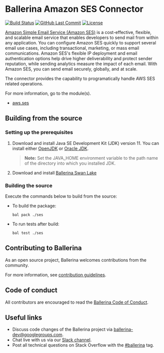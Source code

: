 # Ballerina Amazon SES Connector 
[![Build Status](https://github.com/ballerina-platform/module-ballerinax-aws.ses/workflows/CI/badge.svg)](https://github.com/ballerina-platform/module-ballerinax-aws.ses/actions?query=workflow%3ACI)
[![GitHub Last Commit](https://img.shields.io/github/last-commit/ballerina-platform/module-ballerinax-aws.ses.svg)](https://github.com/ballerina-platform/module-ballerinax-aws.ses./commits/master)
[![License](https://img.shields.io/badge/License-Apache%202.0-blue.svg)](https://opensource.org/licenses/Apache-2.0)

[Amazon Simple Email Service (Amazon SES)](https://aws.amazon.com/ses/) is a cost-effective, flexible, and scalable email service that enables developers to send mail from within any application. You can configure Amazon SES quickly to support several email use cases, including transactional, marketing, or mass email communications. Amazon SES's flexible IP deployment and email authentication options help drive higher deliverability and protect sender reputation, while sending analytics measure the impact of each email. With Amazon SES, you can send email securely, globally, and at scale.

The connector provides the capability to programatically handle AWS SES related operations.

For more information, go to the module(s).
- [aws.ses](ses/Module.md)

## Building from the source
### Setting up the prerequisites
1. Download and install Java SE Development Kit (JDK) version 11. You can install either [OpenJDK](https://adoptopenjdk.net/) or [Oracle JDK](https://www.oracle.com/java/technologies/javase-jdk11-downloads.html).
 
   > **Note:** Set the JAVA_HOME environment variable to the path name of the directory into which you installed JDK.
 
2. Download and install [Ballerina Swan Lake](https://ballerina.io/)

### Building the source
 
Execute the commands below to build from the source:
* To build the package:
   ```   
   bal pack ./ses
   ```
* To run tests after build:
   ```
   bal test ./ses
   ```
## Contributing to Ballerina
 
As an open source project, Ballerina welcomes contributions from the community.
 
For more information, see [contribution guidelines](https://github.com/ballerina-platform/ballerina-lang/blob/master/CONTRIBUTING.md).
 
## Code of conduct
 
All contributors are encouraged to read the [Ballerina Code of Conduct](https://ballerina.io/code-of-conduct).
 
## Useful links
 
* Discuss code changes of the Ballerina project via [ballerina-dev@googlegroups.com](mailto:ballerina-dev@googlegroups.com).
* Chat live with us via our [Slack channel](https://ballerina.io/community/slack/).
* Post all technical questions on Stack Overflow with the [#ballerina](https://stackoverflow.com/questions/tagged/ballerina) tag.
 